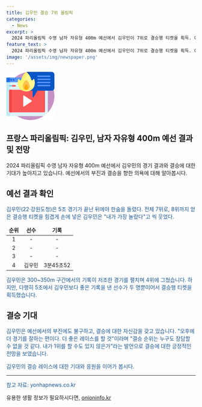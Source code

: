 ```yaml
---
title: 김우민 결승 7위 올림픽
categories:
  - News
excerpt: >
  2024 파리올림픽 수영 남자 자유형 400m 예선에서 김우민이 7위로 결승행 티켓을 획득. 예선에서는 부진했지만, 김우민은 오후에 더 잘하는 경기력을 보유하며 1위에 도전할 자신감을 내비쳤다. 5조 경기를 지켜보며 불안해하던 모습도 있었지만, 결승에 도달한 성취감을 느꼈다고 전했다. 결승은 현지시간으로 28일 오전 3시 42분에 열리며, 김우민은 길례르미 코스타 등과의 경쟁을 힘겨운 레이스를 펼치게 될 것으로 기대된다.
feature_text: >
  2024 파리올림픽 수영 남자 자유형 400m 예선에서 김우민이 7위로 결승행 티켓을 획득. 예선에서는 부진했지만, 김우민은 오후에 더 잘하는 경기력을 보유하며 1위에 도전할 자신감을 내비쳤다. 5조 경기를 지켜보며 불안해하던 모습도 있었지만, 결승에 도달한 성취감을 느꼈다고 전했다. 결승은 현지시간으로 28일 오전 3시 42분에 열리며, 김우민은 길례르미 코스타 등과의 경쟁을 힘겨운 레이스를 펼치게 될 것으로 기대된다.
image: '/assets/img/newspaper.png'
---
```


<p><img src="/assets/img/news.png" alt="rentncar 속보" /></p>

<h2>프랑스 파리올림픽: 김우민, 남자 자유형 400m 예선 결과 및 전망</h2>

<p data-ke-size="size16">2024 파리올림픽 수영 남자 자유형 400m 예선에서 김우민의 경기 결과와 결승에 대한 기대가 높아지고 있습니다. 예선에서의 부진과 결승을 향한 의욕에 대해 알아봅시다.</p>

<h2 data-ke-size="size26">예선 결과 확인</h2>

<p><span style="color: #1a5490;">김우민(22·강원도청)은 5조 경기가 끝난 뒤에야 한숨을 돌렸다. 전체 7위로, 8위까지 얻은 결승행 티켓을 힘겹게 손에 넣은 김우민은 "내가 가장 놀랐다"고 씩 웃었다.</span></p>

<table>
    <thead>
        <tr>
            <td style="text-align: center;"><b>순위</b></td>
            <td style="text-align: center;"><b>선수</b></td>
            <td style="text-align: center;"><b>기록</b></td>
        </tr>
    </thead>
    <tbody>
        <tr>
            <td style="text-align: center;">1</td>
            <td style="text-align: center;">-</td>
            <td style="text-align: center;">-</td>
        </tr>
        <tr>
            <td style="text-align: center;">2</td>
            <td style="text-align: center;">-</td>
            <td style="text-align: center;">-</td>
        </tr>
        <tr>
            <td style="text-align: center;">3</td>
            <td style="text-align: center;">-</td>
            <td style="text-align: center;">-</td>
        </tr>
        <tr>
            <td style="text-align: center;">4</td>
            <td style="text-align: center;">김우민</td>
            <td style="text-align: center;">3분45초52</td>
        </tr>
    </tbody>
</table>

<p><span style="color: #1a5490;">김우민은 300~350m 구간에서의 기록이 저조한 경기를 펼치며 4위에 그쳤습니다. 하지만, 다행히 5조에서 김우민보다 좋은 기록을 낸 선수가 두 명뿐이어서 결승행 티켓을 획득했습니다.</span></p>

<h2 data-ke-size="size26">결승 기대</h2>

<p><span style="color: #1a5490;">김우민은 예선에서의 부진에도 불구하고, 결승에 대한 자신감을 갖고 있습니다. "오후에 더 경기를 잘하는 편이다. 더 좋은 레이스를 할 것"이라며 "결승 순위는 누구도 장담할 수 없을 것 같다. 내가 1위를 할 수도 있지 않은가"라는 발언으로 결승에 대한 긍정적인 전망을 보였습니다.</span></p>

<p><span style="color: #1a5490;">김우민의 결승 레이스에 대한 기대와 응원을 이어가 봅시다.</span></p>

<hr>

<p><span style="color: #1a5490;">참고 자료: yonhapnews.co.kr</span></p>
유용한 생활 정보가 필요하시다면, <a href="https://onioninfo.kr" rel="dofollow">onioninfo.kr</a>


